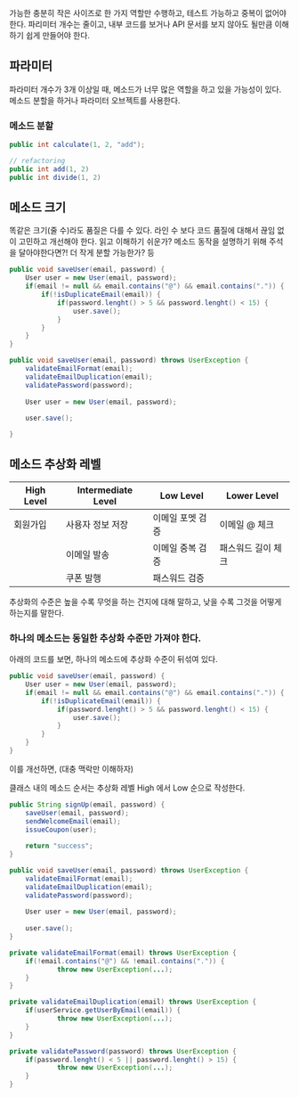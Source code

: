 가능한 충분히 작은 사이즈로 한 가지 역할만 수행하고, 테스트 가능하고 중복이 없어야 한다. 파리미터 개수는 줄이고, 내부 코드를 보거나 API 문서를 보지 않아도 될만큼 이해하기 쉽게 만들어야 한다.

## 파라미터

파라미터 개수가 3개 이상일 때, 메소드가 너무 많은 역할을 하고 있을 가능성이 있다. 메소드 분할을 하거나 파라미터 오브젝트를 사용한다.

### 메소드 분할

```java
public int calculate(1, 2, "add");

// refactoring
public int add(1, 2)
public int divide(1, 2)
```

## 메소드 크기

똑같은 크기(줄 수)라도 품질은 다를 수 있다. 라인 수 보다 코드 품질에 대해서 끊임 없이 고민하고 개선해야 한다. 읽고 이해하기 쉬운가? 메소드 동작을 설명하기 위해 주석을 달아야한다면?! 더 작게 분할 가능한가? 등

```java
public void saveUser(email, password) {
	User user = new User(email, password);
	if(email != null && email.contains("@") && email.contains(".")) {
		if(!isDuplicateEmail(email)) {
			if(password.lenght() > 5 && password.lenght() < 15) {
				user.save();
			}
		}
	}
}
```

```java
public void saveUser(email, password) throws UserException {
	validateEmailFormat(email);
	validateEmailDuplication(email);
	validatePassword(password);
	
	User user = new User(email, password);
	
	user.save();

}
```

## 메소드 추상화 레벨

| High Level | Intermediate Level | Low Level | Lower Level |
| --- | --- | --- | --- |
| 회원가입 |사용자 정보 저장 | 이메일 포멧 검증 | 이메일 @ 체크 |
| | 이메일 발송 | 이메일 중복 검증 | 패스워드 길이 체크 |
| | 쿠폰 발행 | 패스워드 검증 | |


추상화의 수준은 높을 수록 무엇을 하는 건지에 대해 말하고, 낮을 수록 그것을 어떻게 하는지를 말한다.

### 하나의 메소드는 동일한 추상화 수준만 가져야 한다.

아래의 코드를 보면, 하나의 메소드에 추상화 수준이 뒤섞여 있다.

```java
public void saveUser(email, password) {
	User user = new User(email, password);
	if(email != null && email.contains("@") && email.contains(".")) {
		if(!isDuplicateEmail(email)) {
			if(password.lenght() > 5 && password.lenght() < 15) {
				user.save();
			}
		}
	}
}
```

이를 개선하면, (대충 맥락만 이해하자)

클래스 내의 메소드 순서는 추상화 레벨 High 에서 Low 순으로 작성한다.

```java
public String signUp(email, password) {
	saveUser(email, password);
	sendWelcomeEmail(email);
	issueCoupon(user);
	
	return "success";
}

public void saveUser(email, password) throws UserException {
	validateEmailFormat(email);
	validateEmailDuplication(email);
	validatePassword(password);
	
	User user = new User(email, password);
	
	user.save();
}

private validateEmailFormat(email) throws UserException {
	if(!email.contains("@") && !email.contains(".")) {
			throw new UserException(...);
	}
}

private validateEmailDuplication(email) throws UserException {
	if(userService.getUserByEmail(email)) {
			throw new UserException(...);
	}
}

private validatePassword(password) throws UserException {
	if(password.lenght() < 5 || password.lenght() > 15) {
			throw new UserException(...);
	}
}
```